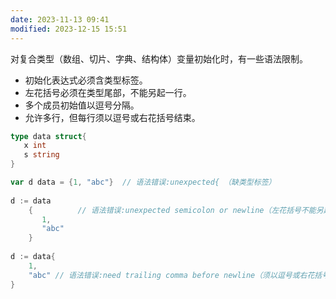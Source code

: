 ```yaml
---
date: 2023-11-13 09:41
modified: 2023-12-15 15:51
---
```


对复合类型（数组、切片、字典、结构体）变量初始化时，有一些语法限制。
- 初始化表达式必须含类型标签。
- 左花括号必须在类型尾部，不能另起一行。
- 多个成员初始值以逗号分隔。
- 允许多行，但每行须以逗号或右花括号结束。

```go
type data struct{ 
   x int
   s string
}

var d data = {1, "abc"}  // 语法错误:unexpected{ （缺类型标签） 
  
d := data
    {          // 语法错误:unexpected semicolon or newline（左花括号不能另起一行） 
       1, 
       "abc" 
    } 
  
d := data{ 
	1, 
	"abc" // 语法错误:need trailing comma before newline（须以逗号或右花括号结束） 
}
```
